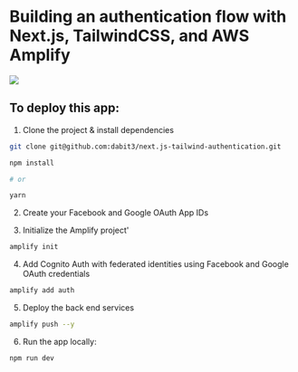 # Building an authentication flow with Next.js, TailwindCSS, and AWS Amplify

![](header.png)

## To deploy this app:

1. Clone the project & install dependencies

```sh
git clone git@github.com:dabit3/next.js-tailwind-authentication.git

npm install

# or

yarn
```

2. Create your Facebook and Google OAuth App IDs

3. Initialize the Amplify project'

```sh
amplify init
```

4. Add Cognito Auth with federated identities using Facebook and Google OAuth credentials

```sh
amplify add auth
```

5. Deploy the back end services

```sh
amplify push --y
```

6. Run the app locally:

```sh
npm run dev
```
